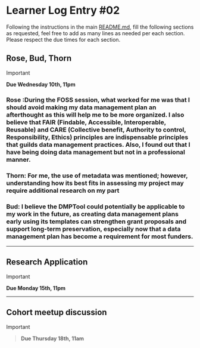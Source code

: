# Learner Log Entry #02

Following the instructions in the main [README.md](README.md/#entries-instructions), fill the following sections as requested, feel free to add as many lines as needed per each section. Please respect the due times for each section.

## Rose, Bud, Thorn

> [!IMPORTANT]
> **Due Wednesday 10th, 11pm**

### Rose :During the FOSS session, what worked for me was that I should avoid making my data management plan an afterthought as this will help me to be more organized. I also believe that FAIR (Findable, Accessible, Interoperable, Reusable) and CARE (Collective benefit, Authority to control, Responsibility, Ethics) principles are indispensable principles that guilds data management practices. Also, I found out that I have being doing data management but not in a professional manner.


### Thorn: For me, the use of metadata was mentioned; however, understanding how its best fits in assessing my project may require additional research on my part


### Bud: I believe the DMPTool could potentially be applicable to my work in the future, as creating data management plans early using its templates can strengthen grant proposals and support long-term preservation, especially now that a data management plan has become a requirement for most funders.


---

## Research Application

> [!IMPORTANT]
> **Due Monday 15th, 11pm**


---

## Cohort meetup discussion

> [!IMPORTANT]

> **Due Thursday 18th, 11am**
